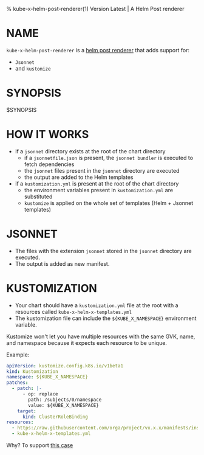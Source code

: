 % kube-x-helm-post-renderer(1) Version Latest | A Helm Post renderer
# NAME

`kube-x-helm-post-renderer` is a  [helm post renderer](https://helm.sh/docs/topics/advanced/#post-rendering)
that adds support for:
* `Jsonnet` 
* and `kustomize`

# SYNOPSIS

$SYNOPSIS

# HOW IT WORKS

- if a `jsonnet` directory exists at the root of the chart directory
  - if a `jsonnetfile.json` is present, the `jsonnet bundler` is executed to fetch dependencies
  - the `jsonnet` files present in the `jsonnet` directory are executed 
  - the output are added to the Helm templates
- if a `kustomization.yml` is present at the root of the chart directory
  - the environment variables present in `kustomization.yml` are substituted 
  - `kustomize` is applied on the whole set of templates (Helm + Jsonnet templates)

# JSONNET

* The files with the extension `jsonnet` stored in the `jsonnet` directory are executed.
* The output is added as new manifest.

# KUSTOMIZATION

* Your chart should have a `kustomization.yml` file at the root with a resources called `kube-x-helm-x-templates.yml`
* The kustomization file can include the `${KUBE_X_NAMESPACE}` environment variable.

Kustomize won't let you have multiple resources with the same GVK, name, and namespace because it expects each resource to be unique.

Example:
```yaml
apiVersion: kustomize.config.k8s.io/v1beta1
kind: Kustomization
namespace: ${KUBE_X_NAMESPACE}
patches:
  - patch: |-
      - op: replace
        path: /subjects/0/namespace
        value: ${KUBE_X_NAMESPACE}
    target:
      kind: ClusterRoleBinding
resources:
  - https://raw.githubusercontent.com/orga/project/vx.x.x/manifests/install.yaml
  - kube-x-helm-x-templates.yml
```

Why? To support [this case](https://argo-cd.readthedocs.io/en/stable/operator-manual/installation/#installing-argo-cd-in-a-custom-namespace)
